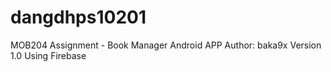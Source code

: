 # dangdhps10201
MOB204 Assignment - Book Manager Android APP
Author: baka9x
Version 1.0
Using Firebase
